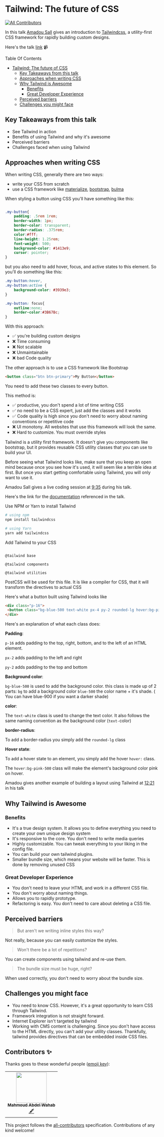 # Tailwind: The future of CSS
<!-- ALL-CONTRIBUTORS-BADGE:START - Do not remove or modify this section -->
[![All Contributors](https://img.shields.io/badge/all_contributors-1-orange.svg?style=flat-square)](#contributors-)
<!-- ALL-CONTRIBUTORS-BADGE:END -->

In this talk [Amadou Sall](https://twitter.com/ahasall) gives an introduction to [Tailwindcss](https://tailwindcss.com/), a utility-first CSS framework for rapidly building custom designs.

Here's the talk [link](https://egghead.io/lessons/tailwind-egghead-talks-tailwind-the-future-of-css-is-here-amadou-sall) :video_camera:

Table Of Contents

- [Tailwind: The future of CSS](#tailwind-the-future-of-css)
  - [Key Takeaways from this talk](#key-takeaways-from-this-talk)
  - [Approaches when writing CSS](#approaches-when-writing-css)
  - [Why Tailwind is Awesome](#why-tailwind-is-awesome)
    - [Benefits](#benefits)
    - [Great Developer Experience](#great-developer-experience)
  - [Perceived barriers](#perceived-barriers)
  - [Challenges you might face](#challenges-you-might-face)

## Key Takeaways from this talk

- See Tailwind in action
- Benefits of using Tailwind and why it's awesome
- Perceived barriers
- Challenges faced when using Tailwind

## Approaches when writing CSS

When writing CSS, generally there are two ways:

- write your CSS from scratch
- use a CSS framework like [materialize](https://materializecss.com/), [bootstrap](https://getbootstrap.com/), [bulma](https://bulma.io/)

When styling a button using CSS you'll have something like this:

```css

.my-button{
    padding: .5rem 1rem;
    border-width: 1px;
    border-color: transparent;
    border-radius: .375rem;
    color:#fff;
    line-height: 1.25rem;
    font-weight: 500;
    background-color: #1413e9;
    cursor: pointer;
}

```

but you also need to add hover, focus, and active states to this element. So you'll do something like this:

```css
.my-button:hover,
.my-button:active {
    background-color: #3939e3;
}

.my-button: focus{
    outline:none;
    border-color:#3B67Bc;
}

```

With this approach:

- :white_check_mark: you're building custom designs
- :x: Time consuming
- :x: Not scalable
- :x: Unmaintainable
- :x: bad Code quality

The other approach is to use a CSS framework like Bootstrap

```html
<button class="btn btn-primary">My Button</button>
```

You need to add these two classes to every button.

This method is:

- :white_check_mark: productive, you don't spend a lot of time writing CSS
- :white_check_mark: no need to be a CSS expert, just add the classes and it works
- :white_check_mark: Code quality is high since you don't need to worry about naming conventions or repetitive code
- :x: UI monotony. All websites that use this framework will look the same.
- :x: Hard to customize. You must override styles

Tailwind is a utility first framework. It doesn't give you components like bootstrap, but it provides reusable CSS utility classes that you can use to build your UI.

Before seeing what Tailwind looks like, make sure that you keep an open mind because once you see how it's used, it will seem like a terrible idea at first. But once you start getting comfortable using Tailwind, you will only want to use it.

Amadou Sall gives a live coding session at [9:35](https://egghead.io/lessons/tailwind-egghead-talks-tailwind-the-future-of-css-is-here-amadou-sall/#t=570) during his talk.

Here's the link for the [documentation](https://tailwindcss.com/docs/installation) referenced in the talk.

Use NPM or Yarn to install Tailwind

```bash
# using npm
npm install tailwindcss

# using Yarn
yarn add tailwindcss

```

Add Tailwind to your CSS

```postcss

@tailwind base

@tailwind components

@tailwind utilities

```

PostCSS will be used for this file. It is like a compiler for CSS, that it will transform the directives to actual CSS

Here's what a button built using Tailwind looks like

```html
<div class="p-16">
 <button class="bg-blue-500 text-white px-4 py-2 rounded-lg hover:bg-pink-500">My Button</button>
</div>

```

Here's an explanation of what each class does:

**Padding**:

`p-16` adds padding to the top, right, bottom, and to the left of an HTML element.

`px-2` adds padding to the left and right

`py-2` adds padding to the top and bottom

**Background color**:

`bg-blue-500` is used to add the background color.
this class is made up of 2 parts:
`bg` to add a background color
`blue-500` the color name + it's shade. ( You can have blue-900 if you want a darker shade)

**color**:

The `text-white` class is used to change the text color. It also follows the same naming convention as the background color (`text-`color)

**border-radius**:

To add a border-radius you simply add the `rounded-lg` class

**Hover state**:

To add a hover state to an element, you simply add the hover `hover:` class.

The `hover:bg-pink-500` class will make the element's background color pink on hover.

Amadou gives another example of building a layout using Tailwind at [12:21](https://egghead.io/lessons/tailwind-egghead-talks-tailwind-the-future-of-css-is-here-amadou-sall/#t=741) in his talk

## Why Tailwind is Awesome

### Benefits

- It's a true design system. It allows you to define everything you need to create your own unique design system
- It's responsive to the core. You don't need to write media queries
- Highly customizable. You can tweak everything to your liking in the config file.
- You can build your own tailwind plugins.
- Smaller bundle size, which means your website will be faster. This is done by removing unused CSS

### Great Developer Experience

- You don't need to leave your HTML and work in a different CSS file.
- You don't worry about naming things.
- Allows you to rapidly prototype.
- Refactoring is easy. You don't need to care about deleting a CSS file.

## Perceived barriers

> But aren't we writing inline styles this way?

Not really, because you can easily customize the styles.

> Won't there be a lot of repetitions?

You can create components using tailwind and re-use them.

> The bundle size must be huge, right?

When used correctly, you don't need to worry about the bundle size.

## Challenges you might face

- You need to know CSS. However, it's a great opportunity to learn CSS through Tailwind.
- Framework integration is not straight forward.
- Internet Explorer isn't targeted by tailwind
- Working with CMS content is challenging. Since you don't have access to the HTML directly, you can't add your utility classes. Thankfully, tailwind provides directives that can be embedded inside CSS files.

## Contributors ✨

Thanks goes to these wonderful people ([emoji key](https://allcontributors.org/docs/en/emoji-key)):

<!-- ALL-CONTRIBUTORS-LIST:START - Do not remove or modify this section -->
<!-- prettier-ignore-start -->
<!-- markdownlint-disable -->
<table>
  <tr>
    <td align="center"><a href="https://mahmoudabdelwahab.tech"><img src="https://avatars2.githubusercontent.com/u/27310414?v=4" width="100px;" alt=""/><br /><sub><b>Mahmoud Abdel Wahab</b></sub></a><br /><a href="#content-m-abdelwahab" title="Content">🖋</a></td>
  </tr>
</table>

<!-- markdownlint-enable -->
<!-- prettier-ignore-end -->
<!-- ALL-CONTRIBUTORS-LIST:END -->

This project follows the [all-contributors](https://github.com/all-contributors/all-contributors) specification. Contributions of any kind welcome!